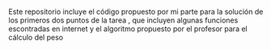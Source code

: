 Este repositorio incluye el código propuesto por mi parte para la solución de los primeros dos puntos de la tarea , que incluyen algunas funciones escontradas en internet y el algoritmo propuesto por el profesor para el cálculo del peso

